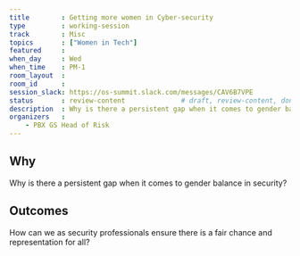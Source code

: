 ```yaml
---
title        : Getting more women in Cyber-security
type         : working-session
track        : Misc
topics       : ["Women in Tech"]
featured     :
when_day     : Wed
when_time    : PM-1
room_layout  :
room_id      :
session_slack: https://os-summit.slack.com/messages/CAV6B7VPE
status       : review-content              # draft, review-content, done
description  : Why is there a persistent gap when it comes to gender balance in security? How can we as security professionals ensure there is a fair chance and representation for all?
organizers   :
    - PBX GS Head of Risk
---
```


## Why

Why is there a persistent gap when it comes to gender balance in security?


## Outcomes

How can we as security professionals ensure there is a fair chance and representation for all?
